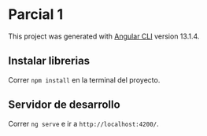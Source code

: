 # Parcial 1

This project was generated with [Angular CLI](https://github.com/angular/angular-cli) version 13.1.4.

## Instalar librerias 

Correr `npm install` en la terminal del proyecto.

## Servidor de desarrollo

Correr `ng serve` e ir a `http://localhost:4200/`.
